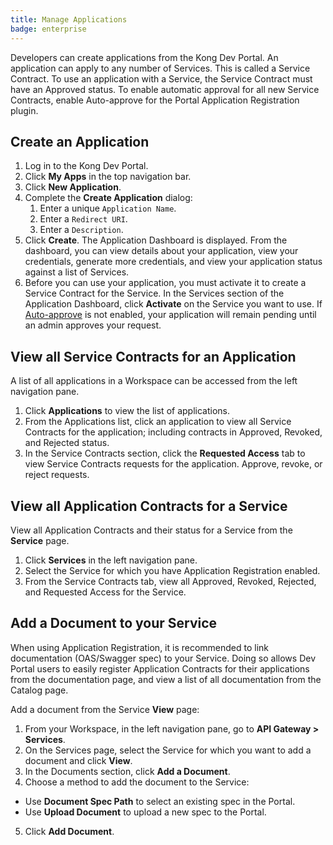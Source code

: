 ```yaml
---
title: Manage Applications
badge: enterprise
---
```


Developers can create applications from the Kong Dev Portal. An application can apply to any number of Services. This is called a Service Contract. To use an application with a Service, the Service Contract must have an Approved status. To enable automatic approval for all new Service Contracts, enable Auto-approve for the Portal Application Registration plugin.

## Create an Application

1. Log in to the Kong Dev Portal.
2. Click **My Apps** in the top navigation bar.
3. Click **New Application**.
4. Complete the **Create Application** dialog:
    1. Enter a unique `Application Name`.
    2. Enter a `Redirect URI`.
    3. Enter a `Description`.
5. Click **Create**. The Application Dashboard is displayed. From the
dashboard, you can view details about your application, view your credentials,
generate more credentials, and view your application status against a list of
Services.
6. Before you can use your application, you must activate it to create a Service
Contract for the Service. In the Services section of the Application Dashboard,
click **Activate** on the Service you want to use. If [Auto-approve](/gateway/{{page.kong_version}}/dev-portal/administration/application-registration/enable-application-registration##aa) is not
enabled, your application will remain pending until an admin approves your
request.

## View all Service Contracts for an Application

A list of all applications in a Workspace can be accessed from the left navigation pane.

1. Click **Applications** to view the list of applications.
2. From the Applications list, click an application to view all Service Contracts for the application; including contracts in Approved, Revoked, and Rejected status.
3. In the Service Contracts section, click the **Requested Access** tab to view Service Contracts requests for the application. Approve, revoke, or reject
requests.

## View all Application Contracts for a Service

View all Application Contracts and their status for a Service from the
**Service** page.

1. Click **Services** in the left navigation pane.
2. Select the Service for which you have Application Registration enabled.
3. From the Service Contracts tab, view all Approved, Revoked, Rejected, and Requested Access for the Service.

## Add a Document to your Service
When using Application Registration, it is recommended to link documentation
(OAS/Swagger spec) to your Service. Doing so allows Dev Portal users to easily
register Application Contracts for their applications from the documentation
page, and view a list of all documentation from the Catalog page.

Add a document from the Service **View** page:
1. From your Workspace, in the left navigation pane, go to **API Gateway > Services**.
2. On the Services page, select the Service for which you want to add a document and click **View**.
3. In the Documents section, click **Add a Document**.
4. Choose a method to add the document to the Service:
  - Use **Document Spec Path** to select an existing spec in the Portal.
  - Use **Upload Document** to upload a new spec to the Portal.
5. Click **Add Document**.
